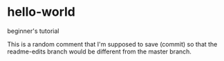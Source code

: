 # hello-world
beginner's tutorial

This is a random comment that I'm supposed to save (commit) so that the readme-edits branch would be different from the master branch.

